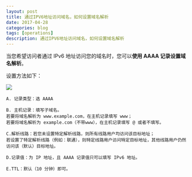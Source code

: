 ```yaml
---
layout: post
title: 通过IPV6地址访问域名，如何设置域名解析
date: 2017-04-28
categories: blog
tags: [operations]
description: 通过IPV6地址访问域名，如何设置域名解析
---
```


当您希望访问者通过 IPv6 地址访问您的域名时，您可以**使用 AAAA 记录设置域名解析**。

设置方法如下：

![](https://azraelgreen.github.io/img/20170428_ipv6_dns.png)

	A. 记录类型：选 AAAA

	B. 主机记录：填写子域名。
	若要将域名解析为 www.example.com，在主机记录填写 www；
	若要将域名解析为 example.com（不带www），在主机记录填写 @ 或者不填写。

	C.解析线路：若您未设置特定解析线路，则所有线路用户均访问该目标地址；
	若设置了特定解析线路（例如：联通），则特定线路用户访问特定目标地址，其他线路用户仍然访问该（默认）目标地址。

	D.记录值：为 IP 地址，且 AAAA 记录值只可以填写 IPv6 地址。

	E.TTL：默认（10 分钟）即可。
